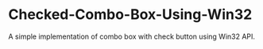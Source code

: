 # Checked-Combo-Box-Using-Win32
A simple implementation of combo box with check button using Win32 API.
